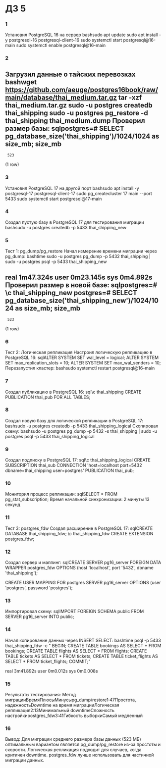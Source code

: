 # ДЗ 5
### 1
Установил PostgreSQL 16 на сервер
bashsudo apt update
sudo apt install -y postgresql-16 postgresql-client-16
sudo systemctl start postgresql@16-main
sudo systemctl enable postgresql@16-main
### 2
Загрузил данные о тайских перевозках
bashwget https://github.com/aeuge/postgres16book/raw/main/database/thai_medium.tar.gz
tar -xzf thai_medium.tar.gz
sudo -u postgres createdb thai_shipping
sudo -u postgres pg_restore -d thai_shipping thai_medium.dump
Проверил размер базы:
sqlpostgres=# SELECT pg_database_size('thai_shipping')/1024/1024 as size_mb;
size_mb
---------
     523
(1 row)
### 3
Установил PostgreSQL 17 на другой порт
bashsudo apt install -y postgresql-17 postgresql-client-17
sudo pg_createcluster 17 main --port 5433
sudo systemctl start postgresql@17-main
### 4
Создал пустую базу в PostgreSQL 17 для тестирования миграции
bashsudo -u postgres createdb -p 5433 thai_shipping_new
### 5
Тест 1: pg_dump/pg_restore
Начал измерение времени миграции через pg_dump:
bashtime sudo -u postgres pg_dump -p 5432 thai_shipping | sudo -u postgres psql -p 5433 thai_shipping_new

real    1m47.324s
user    0m23.145s
sys     0m4.892s
Проверил размер в новой базе:
sqlpostgres=# \c thai_shipping_new
postgres=# SELECT pg_database_size('thai_shipping_new')/1024/1024 as size_mb;
size_mb
---------
     523
(1 row)
### 6
Тест 2: Логическая репликация
Настроил логическую репликацию в PostgreSQL 16:
sqlALTER SYSTEM SET wal_level = logical;
ALTER SYSTEM SET max_replication_slots = 10;
ALTER SYSTEM SET max_wal_senders = 10;
Перезапустил кластер:
bashsudo systemctl restart postgresql@16-main
### 7
Создал публикацию в PostgreSQL 16:
sql\c thai_shipping
CREATE PUBLICATION thai_pub FOR ALL TABLES;
### 8
Создал новую базу для логической репликации в PostgreSQL 17:
bashsudo -u postgres createdb -p 5433 thai_shipping_logical
Скопировал схему:
bashsudo -u postgres pg_dump -p 5432 -s thai_shipping | sudo -u postgres psql -p 5433 thai_shipping_logical
### 9
Создал подписку в PostgreSQL 17:
sql\c thai_shipping_logical
CREATE SUBSCRIPTION thai_sub
CONNECTION 'host=localhost port=5432 dbname=thai_shipping user=postgres'
PUBLICATION thai_pub;
### 10
Мониторил процесс репликации:
sqlSELECT * FROM pg_stat_subscription;
Время начальной синхронизации: 2 минуты 13 секунд
### 11
Тест 3: postgres_fdw
Создал расширение в PostgreSQL 17:
sqlCREATE DATABASE thai_shipping_fdw;
\c thai_shipping_fdw
CREATE EXTENSION postgres_fdw;
### 12
Создал сервер и маппинг:
sqlCREATE SERVER pg16_server
FOREIGN DATA WRAPPER postgres_fdw
OPTIONS (host 'localhost', port '5432', dbname 'thai_shipping');

CREATE USER MAPPING FOR postgres
SERVER pg16_server
OPTIONS (user 'postgres', password 'postgres');
### 13
Импортировал схему:
sqlIMPORT FOREIGN SCHEMA public
FROM SERVER pg16_server
INTO public;
### 14
Начал копирование данных через INSERT SELECT:
bashtime psql -p 5433 thai_shipping_fdw -c "
BEGIN;
CREATE TABLE bookings AS SELECT * FROM bookings;
CREATE TABLE flights AS SELECT * FROM flights;
CREATE TABLE tickets AS SELECT * FROM tickets;
CREATE TABLE ticket_flights AS SELECT * FROM ticket_flights;
COMMIT;"

real    3m41.892s
user    0m0.012s
sys     0m0.008s
### 15
Результаты тестирования:
Метод миграцииВремяПлюсыМинусыpg_dump/restore1:47Простота, надежностьDowntime на время миграцииЛогическая репликация2:13Минимальный downtimeСложность настройкиpostgres_fdw3:41Гибкость выборкиСамый медленный
### 16
Вывод:
Для миграции среднего размера базы данных (523 МБ) оптимальным вариантом является pg_dump/pg_restore из-за простоты и скорости. Логическая репликация подходит для случаев, когда критичен downtime. postgres_fdw лучше использовать для частичной миграции данных.